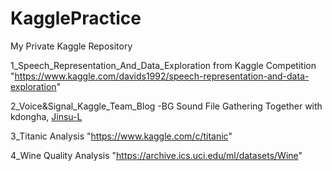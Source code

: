 # KagglePractice
My Private Kaggle Repository

1_Speech_Representation_And_Data_Exploration from Kaggle Competition 
"https://www.kaggle.com/davids1992/speech-representation-and-data-exploration"

2_Voice&Signal_Kaggle_Team_Blog
-BG Sound File Gathering Together with kdongha, [Jinsu-L](https://github.com/Jinsu-L)

3_Titanic Analysis
"https://www.kaggle.com/c/titanic"

4_Wine Quality Analysis
"https://archive.ics.uci.edu/ml/datasets/Wine"

